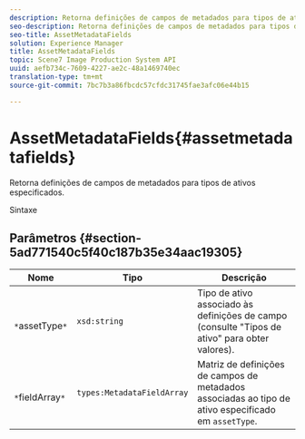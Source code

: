 ```yaml
---
description: Retorna definições de campos de metadados para tipos de ativos especificados.
seo-description: Retorna definições de campos de metadados para tipos de ativos especificados.
seo-title: AssetMetadataFields
solution: Experience Manager
title: AssetMetadataFields
topic: Scene7 Image Production System API
uuid: aefb734c-7609-4227-ae2c-48a1469740ec
translation-type: tm+mt
source-git-commit: 7bc7b3a86fbcdc57cfdc31745fae3afc06e44b15

---
```



# AssetMetadataFields{#assetmetadatafields}

Retorna definições de campos de metadados para tipos de ativos especificados.

Sintaxe

## Parâmetros {#section-5ad771540c5f40c187b35e34aac19305}

| Nome | Tipo | Descrição |
|---|---|---|
| ` *`assetType`*` | `xsd:string` | Tipo de ativo associado às definições de campo (consulte &quot;Tipos de ativo&quot; para obter valores). |
| ` *`fieldArray`*` | `types:MetadataFieldArray` | Matriz de definições de campos de metadados associadas ao tipo de ativo especificado em `assetType`. |

